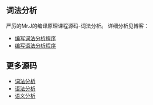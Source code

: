 ## 词法分析
严厉的Mr.J的编译原理课程源码-词法分析。
详细分析见博客：

- [编写词法分析程序](http://jundong.coding.me/2015/05/12/Lexical%20analysis/)
- [编写语法分析程序](http://jundong.coding.me/2015/06/12/Syntactic%20analysis/)

## 更多源码
- [词法分析](https://github.com/lijundong/Lexical-analysis)
- [语法分析](https://github.com/lijundong/Syntax-analysis)
- [语义分析](https://github.com/lijundong/Semantic-analysis)

